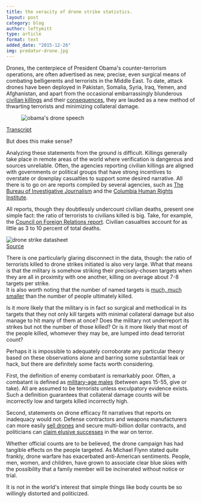 ```yaml
---
title: the veracity of drone strike statistics.
layout: post
category: blog 
author: leftymitt
type: article
format: text
added_date: "2015-12-26"
img: predator-drone.jpg
---
```


Drones, the centerpiece of President Obama's counter-terrorism operations, are often advertised as new, precise, even surgical means of combating belligerents and terrorists in the Middle East. 
To date, attack drones have been deployed in Pakistan, Somalia, Syria, Iraq, Yemen, and Afghanistan, and apart from the occasional embarrassingly blunderous [civilian killings](http://www.aljazeera.com/indepth/features/2014/01/yemenis-seek-justice-wedding-drone-strike-201418135352298935.html) and their [consequences](https://www.propublica.org/article/hearts-minds-and-dollars-condolence-payments-in-the-drone-strike-age), they are lauded as a new method of thwarting terrorists and minimizing collateral damage. 

<div class="uk-text-center"><div class="uk-thumbnail">
	<figure class="uk-overlay uk-overlay-hover">
		<img src="https://img.youtube.com/vi/Z1tz9XiqqMQ/hqdefault.jpg" alt="obama's drone speech">
		<div class="uk-overlay-panel uk-overlay-fade uk-overlay-background
						uk-flex uk-flex-center uk-flex-middle">
			<i class="uk-contrast uk-icon-play-circle uk-icon-large"></i>
		</div>
		<a class="uk-position-cover" data-uk-lightbox
			href="https://www.youtube.com/watch?v=Z1tz9XiqqMQ">
		</a>
	</figure>
	<div class="uk-thumbnail-caption">
		<a href="https://www.nytimes.com/2013/05/24/us/politics/transcript-of-obamas-speech-on-drone-policy.html">Transcript</a>
	</div>
</div></div>

But does this make sense? 

Analyzing these statements from the ground is difficult. Killings generally take place in remote areas of the world where verification is dangerous and sources unreliable. 
Often, the agencies reporting civilian killings are aligned with governments or political groups that have strong incentives to overstate or downplay casualties to support some desired narrative. 
All there is to go on are reports compiled by several agencies, such as [The Bureau of Investigative Journalism](https://www.thebureauinvestigates.com/category/projects/drones/drones-graphs/) and the [Columbia Human Rights Institute](http://web.law.columbia.edu/human-rights-institute/counterterrorism/drone-strikes/counting-drone-strike-deaths). 

All reports, though they doubtlessly undercount civilian deaths, present one simple fact: the ratio of terrorists to civilians killed is big. Take, for example, the [Council on Foreign Relations report](http://i.cfr.org/content/publications/attachments/Drones_CSR65.pdf). Civilian casualties account for as little as 3 to 10 percent of total deaths.  

<div class="uk-align-medium-right uk-text-center"><div class="uk-thumbnail">
	<img src="{{ site.images }}/drone-table.svg" alt="drone strike datasheet">
	<div class="uk-thumbnail-caption">
		<a href="http://i.cfr.org/content/publications/attachments/Drones_CSR65.pdf">Source</a> 
	</div>
</div></div>

There is one particularly glaring disconnect in the data, though: the ratio of terrorists killed to drone strikes initiated is also very large. 
What that means is that the military is somehow striking their precisely-chosen targets when they are all in proximity with one another, killing on average about 7-8 targets per strike.  
It is also worth noting that the number of named targets is [much, much smaller](http://www.theguardian.com/us-news/2014/nov/24/-sp-us-drone-strikes-kill-1147) than the number of people ultimately killed. 

Is it more likely that the military is in fact so surgical and methodical in its targets that they not only kill targets with minimal collateral damage but also manage to hit many of them at once? 
Does the military not underreport its strikes but not the number of those killed? 
Or is it more likely that most of the people killed, whomever they may be, are lumped into dead terrorist count?  

Perhaps it is impossible to adequately corroborate any particular theory based on these observations alone and barring some substantial leak or hack, but there are definitely some facts worth considering.  

First, the definition of enemy combatant is remarkably poor. 
Often, a combatant is defined as [military-age males](http://www.nytimes.com/2012/05/29/world/obamas-leadership-in-war-on-al-qaeda.html?pagewanted=1&_r=1) (between ages 15-55, give or take). All are assumed to be terrorists unless exculpatory evidence exists. 
Such a definition guarantees that collateral damage counts will be incorrectly low and targets killed incorrectly high.  

Second, statements on drone efficacy fit narratives that reports on inadequacy would not. 
Defense contractors and weapons manufacturers can more easily [sell drones](https://breakingdefense.com/tag/foreign-military-sales/) and secure multi-billion dollar contracts, and politicians can [claim elusive successes](http://america.aljazeera.com/articles/2014/9/11/obama-yemen-somaliamodels.html) in the war on terror.  

Whether official counts are to be believed, the drone campaign has had tangible effects on the people targeted. 
As Michael Flynn stated quite frankly, drone warfare has exacerbated anti-American sentiments. 
People, men, women, and children, have grown to associate clear blue skies with the possibility that a family member will be incinerated without notice or trial.  

It is not in the world's interest that simple things like body counts be so willingly distorted and politicized.  
